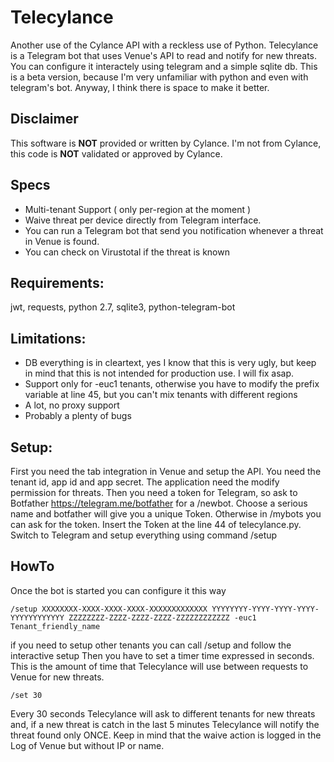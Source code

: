 # Telecylance

Another use of the Cylance API with a reckless use of Python.
Telecylance is a Telegram bot that uses Venue's API to read and notify for new threats.
You can configure it interactely using telegram and a simple sqlite db.
This is a beta version, because I'm very unfamiliar with python and even with telegram's bot.
Anyway, I think there is space to make it better.

## Disclaimer
This software is **NOT** provided or written by Cylance.
I'm not from Cylance, this code is **NOT** validated or approved by Cylance.

## Specs
- Multi-tenant Support ( only per-region at the moment )
- Waive threat per device directly from Telegram interface.
- You can run a Telegram bot that send you notification whenever a threat in Venue is found.
- You can check on Virustotal if the threat is known

## Requirements:

jwt, requests, python 2.7, sqlite3, python-telegram-bot

## Limitations:

- DB everything is in cleartext, yes I know that this is very ugly, but keep in mind that this is not intended for production use. I will fix asap.
- Support only for -euc1 tenants, otherwise you have to modify the prefix variable at line 45, but you can't mix tenants with different regions
- A lot, no proxy support
- Probably a plenty of bugs

## Setup:
First you need the tab integration in Venue and setup the API. You need the tenant id, app id and app secret.
The application need the modify permission for threats.
Then you need a token for Telegram, so ask to Botfather https://telegram.me/botfather for a /newbot.
Choose a serious name and botfather will give you a unique Token. Otherwise in /mybots you can ask for the token.
Insert the Token at the line 44 of telecylance.py.
Switch to Telegram and setup everything using command /setup

## HowTo

Once the bot is started you can configure it this way

    /setup XXXXXXXX-XXXX-XXXX-XXXX-XXXXXXXXXXXXX YYYYYYYY-YYYY-YYYY-YYYY-YYYYYYYYYYYY ZZZZZZZZ-ZZZZ-ZZZZ-ZZZZ-ZZZZZZZZZZZZ -euc1 Tenant_friendly_name

if you need to setup other tenants you can call /setup and follow the interactive setup
Then you have to set a timer time expressed in seconds. This is the amount of time that Telecylance will use between requests to Venue for new threats.

    /set 30

Every 30 seconds Telecylance will ask to different tenants for new threats and, if a new threat is catch in the last 5 minutes Telecylance will notify the threat found only ONCE.
Keep in mind that the waive action is logged in the Log of Venue but without IP or name.
